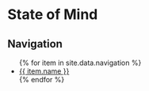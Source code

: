 # State of Mind

## Navigation
<ul>
  {% for item in site.data.navigation %}
    <li>
      <a href="/{{ item.link }}"> {{ item.name }} </a>
    </li>
  {% endfor %}
</ul>
